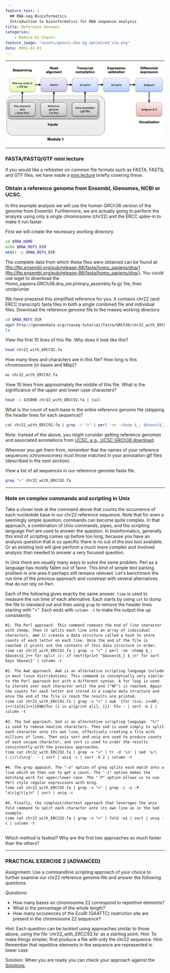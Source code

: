 ```yaml
---
feature_text: |
  ## RNA-seq Bioinformatics
  Introduction to bioinformatics for RNA sequence analysis
title: Reference Genomes
categories:
    - Module-01-Inputs
feature_image: "assets/genvis-dna-bg_optimized_v1a.png"
date: 0001-02-01
---
```


***

![RNA-seq_Flowchart](/assets/module_1/RNA-seq_Flowchart2.png)

***

### FASTA/FASTQ/GTF mini lecture
If you would like a refresher on common file formats such as FASTA, FASTQ, and GTF files, we have made a [mini lecture](https://github.com/griffithlab/rnabio.org/blob/master/assets/lectures/cbw/2024/mini/RNASeq_MiniLecture_01_01_FASTA_FASTQ_GTF.pdf) briefly covering these.

### Obtain a reference genome from Ensembl, iGenomes, NCBI or UCSC.

In this example analysis we will use the human GRCh38 version of the genome from Ensembl. Furthermore, we are actually going to perform the analysis using only a single chromosome (chr22) and the ERCC spike-in to make it run faster.

First we will create the necessary working directory.
```bash
cd $RNA_HOME
echo $RNA_REFS_DIR
mkdir -p $RNA_REFS_DIR

```
The complete data from which these files were obtained can be found at: [ftp://ftp.ensembl.org/pub/release-86/fasta/homo_sapiens/dna/](ftp://ftp.ensembl.org/pub/release-86/fasta/homo_sapiens/dna/). You could use wget to download the Homo_sapiens.GRCh38.dna_sm.primary_assembly.fa.gz file, then unzip/untar.

We have prepared this simplified reference for you. It contains chr22 (and ERCC transcript) fasta files in both a single combined file and individual files. Download the reference genome file to the rnaseq working directory

```bash
cd $RNA_REFS_DIR
wget http://genomedata.org/rnaseq-tutorial/fasta/GRCh38/chr22_with_ERCC92.fa
ls

```

View the first 10 lines of this file. Why does it look like this?
```bash
head chr22_with_ERCC92.fa

```

How many lines and characters are in this file? How long is this chromosome (in bases and Mbp)?
```bash
wc chr22_with_ERCC92.fa

```

View 10 lines from approximately the middle of this file. What is the significance of the upper and lower case characters?
```bash
head -n 425000 chr22_with_ERCC92.fa | tail

```

What is the count of each base in the entire reference genome file (skipping the header lines for each sequence)?

```bash
cat chr22_with_ERCC92.fa | grep -v ">" | perl -ne 'chomp $_; $bases{$_}++ for split //; if (eof){print "$_ $bases{$_}\n" for sort keys %bases}'

```

Note: Instead of the above, you might consider getting reference genomes and associated annotations from [UCSC. e.g., UCSC GRCh38 download](http://hgdownload.cse.ucsc.edu/goldenPath/hg38/chromosomes/).

Wherever you get them from, remember that the names of your reference sequences (chromosomes) must those matched in your annotation gtf files (described in the next section).

View a list of all sequences in our reference genome fasta file.

```bash
grep ">" chr22_with_ERCC92.fa

```

***

### Note on complex commands and scripting in Unix
Take a closer look at the command above that counts the occurrence of each nucleotide base in our chr22 reference sequence. Note that for even a seemingly simple question, commands can become quite complex. In that approach, a combination of Unix commands, pipes, and the scripting language Perl are used to answer the question. In bioinformatics, generally this kind of scripting comes up before too long, because you have an analysis question that is so specific there is no out of the box tool available. Or an existing tool will give perform a much more complex and involved analysis than needed to answer a very focused question.

In Unix there are usually many ways to solve the same problem. Perl as a language has mostly fallen out of favor. This kind of simple text parsing problem is one area it perhaps still remains relevant. Let's benchmark the run time of the previous approach and constrast with several alternatives that do not rely on Perl.

Each of the following gives exactly the same answer. `time` is used to measure the run time of each alternative. Each starts by using `cat` to dump the file to standard out and then using `grep` to remove the header lines starting with ">". Each ends with `column -t` to make the output line up consistently.

```
#1. The Perl approach. This command removes the end of line character with chomp, then it splits each line into an array of individual characters, amd it creates a data structure called a hash to store counts of each letter on each line. Once the end of the file is reached it prints out the contents of this data structure in order.  
time cat chr22_with_ERCC92.fa | grep -v ">" | perl -ne 'chomp $_; $bases{$_}++ for split //; if (eof){print "$bases{$_} $_\n" for sort keys %bases}' | column -t

#2. The Awk approach. Awk is an alternative scripting language include in most linux distributions. This command is conceptually very similar to the Perl approach but with a different syntax. A for loop is used to iterate over each character until the end ("NF") is reached. Again the counts for each letter are stored in a simple data structure and once the end of the file is reach the results are printed.  
time cat chr22_with_ERCC92.fa | grep -v ">" | awk '{for (i=1; i<=NF; i++){a[$i]++}}END{for (i in a){print a[i], i}}' FS= - | sort -k 2 | column -t

#3. The Sed approach. Sed is an alternative scripting language. "tr" is used to remove newline characters. Then sed is used simply to split each character onto its own line, effectively creating a file with millions of lines. Then unix sort and uniq are used to produce counts of each unique character, and sort is used to order the results consistently with the previous approaches.
time cat chr22_with_ERCC92.fa | grep -v ">" | tr -d '\n' | sed 's/\(.\)/\1\n/g'  - | sort | uniq -c | sort -k 2 | column -t

#4. The grep appoach. The "-o" option of grep splits each match onto a line which we then use to get a count. The "-i" option makes the matching work for upper/lower case. The "-P" option allows us to use Perl style regular expressions with Greg.
time cat chr22_with_ERCC92.fa | grep -v ">" | grep -i -o -P "a|c|g|t|y|n" | sort | uniq -c

#5. Finally, the simplest/shortest approach that leverages the unix fold command to split each character onto its own line as in the Sed example.
time cat chr22_with_ERCC92.fa | grep -v ">" | fold -w1 | sort | uniq -c | column -t


```
Which method is fastest? Why are the first two approaches so much faster than the others?

***

### PRACTICAL EXERCISE 2 (ADVANCED)
Assignment: Use a commandline scripting approach of your choice to further examine our chr22 reference genome file and answer the following questions.

Questions:
- How many bases on chromosome 22 correspond to repetitive elements?
- What is the percentage of the whole length?
- How many occurences of the EcoRI (GAATTC) restriction site are present in the chromosome 22 sequence?

Hint: Each question can be tackled using approaches similar to those above, using the file 'chr22_with_ERCC92.fa' as a starting point.
Hint: To make things simpler, first produce a file with only the chr22 sequence.
Hint: Remember that repetitive elements in the sequence are represented in lower case

Solution: When you are ready you can check your approach against the [Solutions](/module-09-appendix/0009/05/01/Practical_Exercise_Solutions/#practical-exercise-2---reference-genomes).
